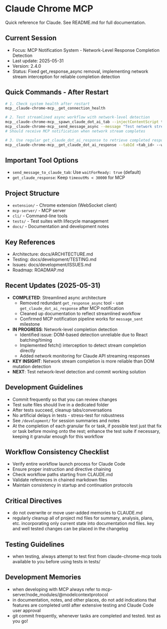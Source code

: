 # Claude Chrome MCP

Quick reference for Claude. See README.md for full documentation.

## Current Session
- Focus: MCP Notification System - Network-Level Response Completion Detection
- Last update: 2025-05-31  
- Version: 2.4.0
- Status: Fixed get_response_async removal, implementing network stream interception for reliable completion detection

## Quick Commands - After Restart
```bash
# 1. Check system health after restart
mcp__claude-chrome-mcp__get_connection_health

# 2. Test streamlined async workflow with network-level detection
mcp__claude-chrome-mcp__spawn_claude_dot_ai_tab --injectContentScript true
mcp__claude-chrome-mcp__send_message_async --message "Test network stream detection: what's 7*8?"
# Should receive MCP notification when network stream completes

# 3. Use regular get_claude_dot_ai_response to retrieve completed response
mcp__claude-chrome-mcp__get_claude_dot_ai_response --tabId <tab_id> --waitForCompletion false
```

## Important Tool Options
- `send_message_to_claude_tab`: Use `waitForReady: true` (default)
- `get_claude_response`: Keep `timeoutMs < 30000` for MCP

## Project Structure
- `extension/` - Chrome extension (WebSocket client)
- `mcp-server/` - MCP server
- `cli/` - Command-line tools
- `tests/` - Test suites with lifecycle management
- `docs/` - Documentation and development notes

## Key References
- Architecture: docs/ARCHITECTURE.md
- Testing: docs/development/TESTING.md  
- Issues: docs/development/ISSUES.md
- Roadmap: ROADMAP.md

## Recent Updates (2025-05-31)
- **COMPLETED**: Streamlined async architecture
  - Removed redundant `get_response_async` tool - use `get_claude_dot_ai_response` after MCP notification
  - Cleaned up documentation to reflect streamlined workflow
  - Confirmed MCP notification pipeline works for `message_sent` milestone
- **IN PROGRESS**: Network-level completion detection
  - Identified issue: DOM-based detection unreliable due to React batching/timing
  - Implemented fetch() interception to detect stream completion directly
  - Added network monitoring for Claude API streaming responses
- **KEY INSIGHT**: Network stream completion is more reliable than DOM mutation detection
- **NEXT**: Test network-level detection and commit working solution

## Development Guidelines
- Commit frequently so that you can review changes
- Test suite files should live in a dedicated folder
- After tests succeed, cleanup tabs/conversations
- No artificial delays in tests - stress-test for robustness
- See `/development/` for session summaries and notes
- At the completion of each granular fix or task, if possible test just that fix or task before moving onto the rest; enhance the test suite if necessary, keeping it granular enough for this workflow

## Workflow Consistency Checklist
- Verify entire workflow launch process for Claude Code
- Ensure proper instruction and directive chaining
- Check workflow paths starting from CLAUDE.md
- Validate references in chained markdown files
- Maintain consistency in startup and continuation protocols

## Critical Directives
- do not overwrite or move user-added memories to CLAUDE.md
- regularly cleanup all of project md files for summary, analysis, plans, etc. incorporating only current state into documentation md files. key and well tested changes can be placed in the changelog

## Testing Guidelines
- when testing, always attempt to test first from claude-chrome-mcp tools available to you before using tests in tests/

## Development Memories
- when developing with MCP always refer to mcp-server/node_modules/@modelcontextprotocol
- in documentation, notes, and other places, do not add indications that features are completed until after extensive testing and Claude Code user approval
- git commit frequently, whenever tasks are completed and tested. test as you go!